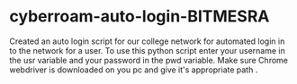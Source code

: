 # cyberroam-auto-login-BITMESRA
Created an auto login script for our college network for
automated login in to the network for a user.
To use this python script 
enter your username in the usr variable
and 
your password in the pwd variable.
Make sure Chrome webdriver is downloaded on you pc and give it's appropriate path .

